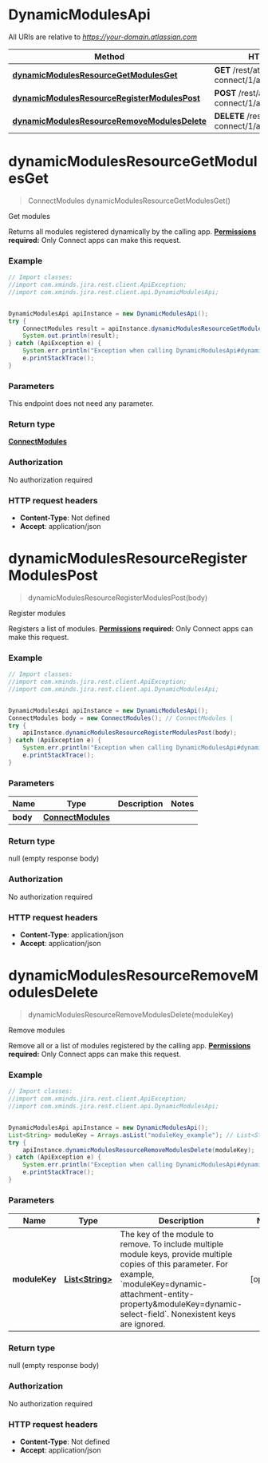 # DynamicModulesApi

All URIs are relative to *https://your-domain.atlassian.com*

Method | HTTP request | Description
------------- | ------------- | -------------
[**dynamicModulesResourceGetModulesGet**](DynamicModulesApi.md#dynamicModulesResourceGetModulesGet) | **GET** /rest/atlassian-connect/1/app/module/dynamic | Get modules
[**dynamicModulesResourceRegisterModulesPost**](DynamicModulesApi.md#dynamicModulesResourceRegisterModulesPost) | **POST** /rest/atlassian-connect/1/app/module/dynamic | Register modules
[**dynamicModulesResourceRemoveModulesDelete**](DynamicModulesApi.md#dynamicModulesResourceRemoveModulesDelete) | **DELETE** /rest/atlassian-connect/1/app/module/dynamic | Remove modules

<a name="dynamicModulesResourceGetModulesGet"></a>
# **dynamicModulesResourceGetModulesGet**
> ConnectModules dynamicModulesResourceGetModulesGet()

Get modules

Returns all modules registered dynamically by the calling app.  **[Permissions](#permissions) required:** Only Connect apps can make this request.

### Example
```java
// Import classes:
//import com.xminds.jira.rest.client.ApiException;
//import com.xminds.jira.rest.client.api.DynamicModulesApi;


DynamicModulesApi apiInstance = new DynamicModulesApi();
try {
    ConnectModules result = apiInstance.dynamicModulesResourceGetModulesGet();
    System.out.println(result);
} catch (ApiException e) {
    System.err.println("Exception when calling DynamicModulesApi#dynamicModulesResourceGetModulesGet");
    e.printStackTrace();
}
```

### Parameters
This endpoint does not need any parameter.

### Return type

[**ConnectModules**](ConnectModules.md)

### Authorization

No authorization required

### HTTP request headers

 - **Content-Type**: Not defined
 - **Accept**: application/json

<a name="dynamicModulesResourceRegisterModulesPost"></a>
# **dynamicModulesResourceRegisterModulesPost**
> dynamicModulesResourceRegisterModulesPost(body)

Register modules

Registers a list of modules.  **[Permissions](#permissions) required:** Only Connect apps can make this request.

### Example
```java
// Import classes:
//import com.xminds.jira.rest.client.ApiException;
//import com.xminds.jira.rest.client.api.DynamicModulesApi;


DynamicModulesApi apiInstance = new DynamicModulesApi();
ConnectModules body = new ConnectModules(); // ConnectModules | 
try {
    apiInstance.dynamicModulesResourceRegisterModulesPost(body);
} catch (ApiException e) {
    System.err.println("Exception when calling DynamicModulesApi#dynamicModulesResourceRegisterModulesPost");
    e.printStackTrace();
}
```

### Parameters

Name | Type | Description  | Notes
------------- | ------------- | ------------- | -------------
 **body** | [**ConnectModules**](ConnectModules.md)|  |

### Return type

null (empty response body)

### Authorization

No authorization required

### HTTP request headers

 - **Content-Type**: application/json
 - **Accept**: application/json

<a name="dynamicModulesResourceRemoveModulesDelete"></a>
# **dynamicModulesResourceRemoveModulesDelete**
> dynamicModulesResourceRemoveModulesDelete(moduleKey)

Remove modules

Remove all or a list of modules registered by the calling app.  **[Permissions](#permissions) required:** Only Connect apps can make this request.

### Example
```java
// Import classes:
//import com.xminds.jira.rest.client.ApiException;
//import com.xminds.jira.rest.client.api.DynamicModulesApi;


DynamicModulesApi apiInstance = new DynamicModulesApi();
List<String> moduleKey = Arrays.asList("moduleKey_example"); // List<String> | The key of the module to remove. To include multiple module keys, provide multiple copies of this parameter. For example, `moduleKey=dynamic-attachment-entity-property&moduleKey=dynamic-select-field`. Nonexistent keys are ignored.
try {
    apiInstance.dynamicModulesResourceRemoveModulesDelete(moduleKey);
} catch (ApiException e) {
    System.err.println("Exception when calling DynamicModulesApi#dynamicModulesResourceRemoveModulesDelete");
    e.printStackTrace();
}
```

### Parameters

Name | Type | Description  | Notes
------------- | ------------- | ------------- | -------------
 **moduleKey** | [**List&lt;String&gt;**](String.md)| The key of the module to remove. To include multiple module keys, provide multiple copies of this parameter. For example, &#x60;moduleKey&#x3D;dynamic-attachment-entity-property&amp;moduleKey&#x3D;dynamic-select-field&#x60;. Nonexistent keys are ignored. | [optional]

### Return type

null (empty response body)

### Authorization

No authorization required

### HTTP request headers

 - **Content-Type**: Not defined
 - **Accept**: application/json

